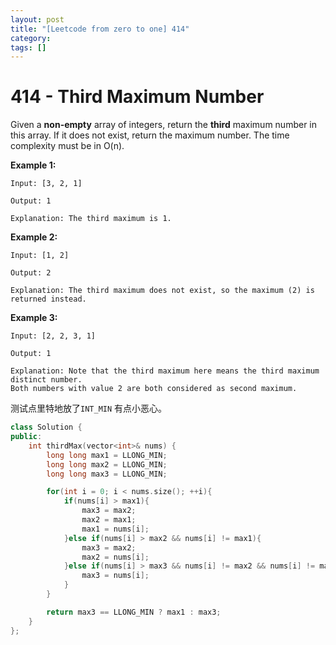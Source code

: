 ```yaml
---
layout: post
title: "[Leetcode from zero to one] 414"
category: 
tags: []
---
```


# 414 - Third Maximum Number

Given a **non-empty** array of integers, return the **third** maximum number in this array. If it does not exist, return the maximum number. The time complexity must be in O(n).

**Example 1:**

```
Input: [3, 2, 1]

Output: 1

Explanation: The third maximum is 1.
```



**Example 2:**

```
Input: [1, 2]

Output: 2

Explanation: The third maximum does not exist, so the maximum (2) is returned instead.
```



**Example 3:**

```
Input: [2, 2, 3, 1]

Output: 1

Explanation: Note that the third maximum here means the third maximum distinct number.
Both numbers with value 2 are both considered as second maximum.
```



测试点里特地放了`INT_MIN` 有点小恶心。

```c++
class Solution {
public:
    int thirdMax(vector<int>& nums) {
        long long max1 = LLONG_MIN;
        long long max2 = LLONG_MIN;
        long long max3 = LLONG_MIN;

        for(int i = 0; i < nums.size(); ++i){
            if(nums[i] > max1){
                max3 = max2;
                max2 = max1;
                max1 = nums[i];
            }else if(nums[i] > max2 && nums[i] != max1){
                max3 = max2;
                max2 = nums[i];
            }else if(nums[i] > max3 && nums[i] != max2 && nums[i] != max1){
                max3 = nums[i];
            }
        }

        return max3 == LLONG_MIN ? max1 : max3;
    }
};
```



